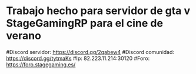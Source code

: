 # Trabajo hecho para servidor de gta v StageGamingRP para el cine de verano
#Discord servidor: https://discord.gg/2qabew4 
#Discord comunidad: https://discord.gg/tytmaKs
#Ip: 82.223.11.214:30120 
#Foro: https://foro.stagegaming.es/
